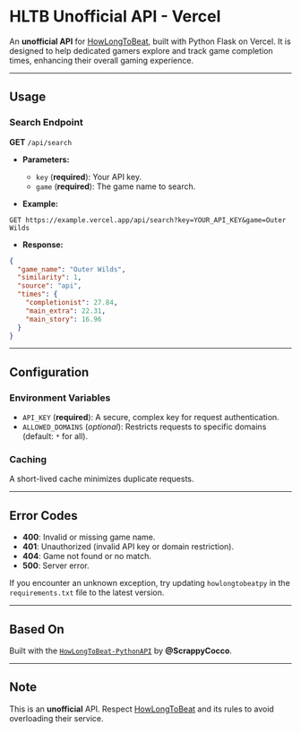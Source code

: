 # HLTB Unofficial API - Vercel

An **unofficial API** for [HowLongToBeat](https://howlongtobeat.com), built with Python Flask on Vercel. It is designed to help dedicated gamers explore and track game completion times, enhancing their overall gaming experience.

---

## Usage

### Search Endpoint  

**GET** `/api/search`  

- **Parameters:**  
  - `key` (**required**): Your API key.  
  - `game` (**required**): The game name to search.  

- **Example:**
  
```
GET https://example.vercel.app/api/search?key=YOUR_API_KEY&game=Outer Wilds
```

- **Response:**  

```json
{
  "game_name": "Outer Wilds",
  "similarity": 1,
  "source": "api",
  "times": {
    "completionist": 27.84,
    "main_extra": 22.31,
    "main_story": 16.96
  }
}
```

---

## Configuration

### Environment Variables  

- `API_KEY` (**required**): A secure, complex key for request authentication.  
- `ALLOWED_DOMAINS` (*optional*): Restricts requests to specific domains (default: `*` for all).  

### Caching

A short-lived cache minimizes duplicate requests.  

---

## Error Codes  

- **400**: Invalid or missing game name.  
- **401**: Unauthorized (invalid API key or domain restriction).  
- **404**: Game not found or no match.  
- **500**: Server error.  

If you encounter an unknown exception, try updating `howlongtobeatpy` in the `requirements.txt` file to the latest version.

---

## Based On  

Built with the [`HowLongToBeat-PythonAPI`](https://github.com/ScrappyCocco/HowLongToBeat-PythonAPI) by **@ScrappyCocco**.  

---

## Note  

This is an **unofficial** API. Respect [HowLongToBeat](https://howlongtobeat.com) and its rules to avoid overloading their service.